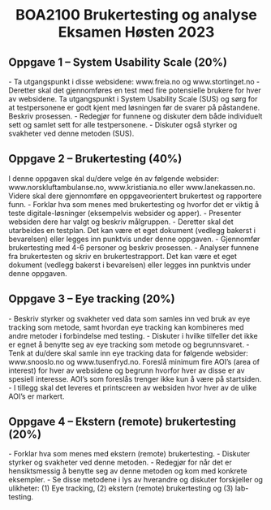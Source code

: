 <h1 align='center'>
  BOA2100 Brukertesting og analyse Eksamen Høsten 2023
</h1>

<h2>Oppgave 1 – System Usability Scale (20%)</h2>
- Ta utgangspunkt i disse websidene: www.freia.no og www.stortinget.no
- Deretter skal det gjennomføres en test med fire potensielle brukere for hver av websidene. Ta utgangspunkt i System Usability Scale (SUS) og sørg for at testpersonene er godt kjent med løsningen før de svarer på påstandene. Beskriv prosessen.
- Redegjør for funnene og diskuter dem både individuelt sett og samlet sett for alle testpersonene.
- Diskuter også styrker og svakheter ved denne metoden (SUS).

<h2>Oppgave 2 – Brukertesting (40%)</h2>
I denne oppgaven skal du/dere velge én av følgende websider: www.norskluftambulanse.no,
www.kristiania.no eller www.lanekassen.no. Videre skal dere gjennomføre en oppgaveorientert
brukertest og rapportere funn.
- Forklar hva som menes med brukertesting og hvorfor det er viktig å teste digitale-løsninger (eksempelvis websider og apper).
- Presenter websiden dere har valgt og beskriv målgruppen.
- Deretter skal det utarbeides en testplan. Det kan være et eget dokument (vedlegg bakerst i bevarelsen) eller legges inn punktvis under denne oppgaven.
- Gjennomfør brukertesting med 4-6 personer og beskriv prosessen.
- Analyser funnene fra brukertesten og skriv en brukertestrapport. Det kan være et eget dokument (vedlegg bakerst i bevarelsen) eller legges inn punktvis under denne oppgaven.

<h2>Oppgave 3 – Eye tracking (20%)</h2>
- Beskriv styrker og svakheter ved data som samles inn ved bruk av eye tracking som metode, samt hvordan eye tracking kan kombineres med andre metoder i forbindelse med testing.
- Diskuter i hvilke tilfeller det ikke er egnet å benytte seg av eye tracking som metode og begrunnsvaret.
- Tenk at du/dere skal samle inn eye tracking data for følgende websider: www.snooslo.no og www.tusenfryd.no. Foreslå minimum fire AOI’s (area of interest) for hver av websidene og begrunn hvorfor hver av disse er av spesiell interesse. AOI’s som foreslås trenger ikke kun å være på startsiden.
- I tillegg skal det leveres et printscreen av websiden hvor hver av de ulike AOI’s er markert.

<h2>Oppgave 4 – Ekstern (remote) brukertesting (20%)</h2>
- Forklar hva som menes med ekstern (remote) brukertesting.
- Diskuter styrker og svakheter ved denne metoden.
- Redegjør for når det er hensiktsmessig å benytte seg av denne metoden og kom med konkrete eksempler.
- Se disse metodene i lys av hverandre og diskuter forskjeller og ulikheter: (1) Eye tracking, (2) ekstern (remote) brukertesting og (3) lab-testing.
